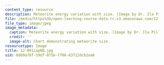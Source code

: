 ```yaml
---
content_type: resource
description: Meteorite energy variation with size. (Image by Dr. Ila Pillalamarri.)
file: /media/https%3A/open-learning-course-data-rc.s3.amazonaws.com/12-091-basics-of-impact-cratering-geological-geophysical-geochemical-environmental-studies-of-some-impact-craters-of-the-earth-january-iap-2008/8d69a70f59df075bf70663712dcb2aa6_12-091iap08.jpg
file_type: image/jpeg
image_metadata:
  caption: Meteorite energy variation with size. (Image by Dr. Ila Pillalamarri.)
  credit: ''
  image-alt: Chart demonstrating meteorite size.
resourcetype: Image
title: 12-091iap08.jpg
uid: 8d69a70f-59df-075b-f706-63712dcb2aa6
---
```

